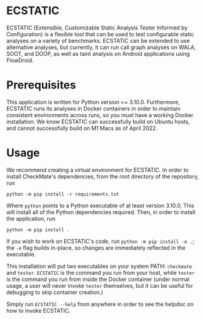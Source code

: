 # ECSTATIC

ECSTATIC (Extensible, Customizable Static Analysis Tester Informed by Configuration) is a flexible tool that can be used to test configurable 
static analyses on a variety of benchmarks.
ECSTATIC can be extended to use alternative analyses, but currently, it can run 
call graph analyses on WALA, SOOT, and DOOP, as well as taint analysis on Android
applications using FlowDroid.

# Prerequisites
This application is written for Python version >= 3.10.0. Furthermore, 
ECSTATIC runs its analyses in Docker containers in order to maintain consistent
environments across runs, so you must have a working Docker installation.
We know ECSTATIC can successfully build on Ubuntu hosts, and cannot successfully 
build on M1 Macs as of April 2022.

# Usage

We recommend creating a virtual environment for ECSTATIC. In order to install 
CheckMate's dependencies, from the root directory of the repository, run

`python -m pip install -r requirements.txt`

Where `python` points to a Python executable of at least version 3.10.0. 
This will install all of the Python dependencies required. Then, in order to install
the application, run

`python -m pip install .`

If you wish to work on ECSTATIC's code, run `python -m pip install -e .`; the `-e` 
flag builds in-place, so changes are immediately reflected in the executable.

This installation will put two executables on your system PATH: `checkmate` and
`tester`. `ECSTATIC` is the command you run from your host, while `tester` 
is the command you run from inside the Docker container (under normal usage, a user
will never invoke `tester` themselves, but it can be useful for debugging to skip
container creation.)

Simply run `ECSTATIC --help` from anywhere in order to see the helpdoc on how to
invoke ECSTATIC.
